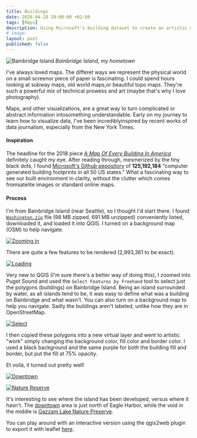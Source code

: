 ```yaml
---
title: Buildings
date: 2020-04-28 20:00:00 +02:00
tags: [Maps]
description: Using Microsoft's building dataset to create an artistic map of my hometown
# image:
layout: post
published: false
---
```

<!-- {::nomarkdown}
<img 
    src="/assets/img/2020-04-28-building-map-bainbridge/Bainbridge-1.svg"
    alt="Bainbridge Island's buildings"
    height="800"
    width="1600" />
{:/} -->

![Bainbridge Island](../assets/img/2020-04-28-building-map-bainbridge/bainbridge-1.png)
*Bainbridge Island, my hometown*

I've always loved maps. The differet ways we represent the physical world on a small screenor piece of paper is fascinating. I could spend hours looking at subway maps, old world maps,or beautiful topo maps. They're such a powerful mix of technical prowess and art (maybe that's why I love photography).

Maps, and other visualizations, are a great way to turn complicated or abstract information intosomething understandable. Early on my journey to learn how to visualize data, I've been incrediblyinspired by recent works of data journalism, especially from the New York Times.

#### Inspiration

The headline for the 2018 piece [*A Map Of Every Building In America*](https://www.nytimes.com/interactive/2018/10/12/us/map-of-every-building-in-the-united-states.html) definitely caught my eye. After reading through, mesmerized by the tiny black dots, I found [Microsoft's Github pepository](https://github.com/Microsoft/USBuildingFootprints/) of **125,192,184** "computer generated building footprints in all 50 US states." What a fascinating way to see our built environment in clarity, without the clutter which comes fromsatelite images or standard online maps.

#### Process

I'm from Bainbridge Island (near Seattle), so I thought I'd start there. I found [`Washington.zip`](https://usbuildingdata.blob.core.windows.net/usbuildings-v1-1/Washington.zip) file (98 MB zipped, 691 MB unzipped) conveniently listed, downloaded it, and loaded it into QGIS. I turned on a background map (OSM) to help navigate.

[![Zooming in](../assets/img/2020-04-28-building-map-bainbridge/zoom-to-wa.gif "Zooming in")](../assets/img/2020-04-28-building-map-bainbridge/zoom-to-wa.gif)

There are quite a few features to be rendered (2,993,361 to be exact).

[![Loading](../assets/img/2020-04-28-building-map-bainbridge/loading.gif "So many little black dots")](../assets/img/2020-04-28-building-map-bainbridge/loading.gif)

Very new to QGIS (I'm sure there's a better way of doing this), I zoomed into Puget Sound and used the `Select Features by Freehand` tool to select just the polygons (buildings) on Bainbridge Island. Being an island surrounded by water, as all islands tend to be, it was easy to define what was a building on Bainbridge and what wasn't. You can also turn on a background map to help you navigate. Sadly the buildings aren't labeled, unlike how they are in OpenStreetMap.

[![Select](../assets/img/2020-04-28-building-map-bainbridge/select.gif "Selection")](../assets/img/2020-04-28-building-map-bainbridge/select.gif)

I then copied these polygons into a new virtual layer and went to artistic "work" simply changing the background color, fill color and border color. I used a black background and the same purple for both the building fill and border, but put the fill at 75% opacity.

Et voilà, it turned out pretty well!

[![Downtown](../assets/img/2020-04-28-building-map-bainbridge/bainbridge-2.png)](../assets/img/2020-04-28-building-map-bainbridge/bainbridge-2.png "Downtown")

[![Nature Reserve](../assets/img/2020-04-28-building-map-bainbridge/bainbridge-3.png)](../assets/img/2020-04-28-building-map-bainbridge/bainbridge-3.png "Nature Reserve")

It's interesting to see where the island has been developed, versus where it hasn't. The [downtown](http://wrynearson.github.io/../assets/img/2020-04-28-building-map-bainbridge/bainbridge-2.png "Downtown") area is just north of Eagle Harbor, while the void in the middle is [Gazzam Lake Nature Preserve](../assets/img/2020-04-28-building-map-bainbridge/bainbridge-3.png "Nature Preserve").
<!-- note - full link to see if popup works -->

You can play around with an interactive version using the qgis2web plugin to export it with leaflet [here](/TestMap).